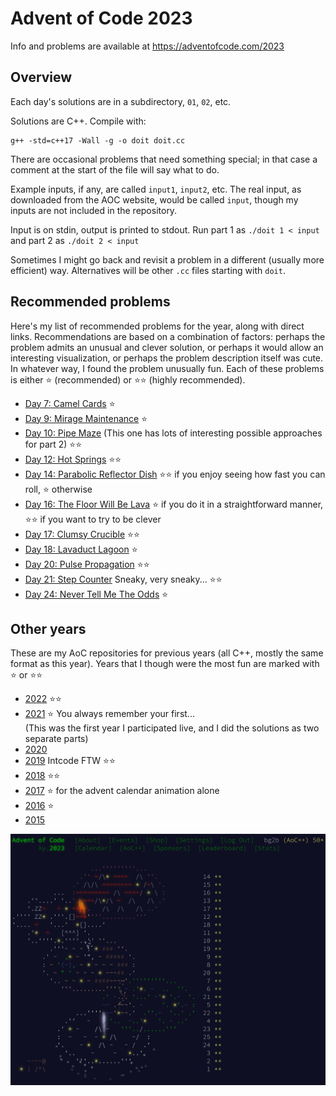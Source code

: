 # Advent of Code 2023

Info and problems are available at https://adventofcode.com/2023

## Overview

Each day's solutions are in a subdirectory, `01`, `02`, etc.

Solutions are C++.  Compile with:
```
g++ -std=c++17 -Wall -g -o doit doit.cc
```
There are occasional problems that need something special; in that
case a comment at the start of the file will say what to do.

Example inputs, if any, are called `input1`, `input2`, etc.
The real input, as downloaded from the AOC website, would be called
`input`, though my inputs are not included in the repository.

Input is on stdin, output is printed to stdout.  Run part 1 as `./doit
1 < input` and part 2 as `./doit 2 < input`

Sometimes I might go back and revisit a problem in a different
(usually more efficient) way.  Alternatives will be other `.cc` files
starting with `doit`.

## Recommended problems

Here's my list of recommended problems for the year, along
with direct links.  Recommendations are based on a combination of
factors: perhaps the problem admits an unusual and clever solution, or
perhaps it would allow an interesting visualization, or perhaps the
problem description itself was cute.  In whatever way, I found the
problem unusually fun.  Each of these problems is either ⭐
(recommended) or ⭐⭐ (highly recommended).

+ [Day 7: Camel Cards](https://adventofcode.com/2023/day/7) ⭐
+ [Day 9: Mirage Maintenance](https://adventofcode.com/2023/day/9) ⭐
+ [Day 10: Pipe Maze](https://adventofcode.com/2023/day/10) (This one
has lots of interesting possible approaches for part 2) ⭐⭐
+ [Day 12: Hot Springs](https://adventofcode.com/2023/day/12) ⭐⭐
+ [Day 14: Parabolic Reflector Dish](https://adventofcode.com/2023/day/14) ⭐⭐
if you enjoy seeing how fast you can roll, ⭐ otherwise
+ [Day 16: The Floor Will Be Lava](https://adventofcode.com/2023/day/16)
⭐ if you do it in a straightforward manner, ⭐⭐ if you want to try to be
clever
+ [Day 17: Clumsy Crucible](https://adventofcode.com/2023/day/17) ⭐⭐
+ [Day 18: Lavaduct Lagoon](https://adventofcode.com/2023/day/18) ⭐
+ [Day 20: Pulse Propagation](https://adventofcode.com/2023/day/20) ⭐⭐
+ [Day 21: Step Counter](https://adventofcode.com/2023/day/21) Sneaky,
very sneaky... ⭐⭐
+ [Day 24: Never Tell Me The Odds](https://adventofcode.com/2023/day/24) ⭐

## Other years

These are my AoC repositories for previous years (all C++, mostly the
same format as this year).  Years that I though were the most fun are
marked with ⭐ or ⭐⭐

+ [2022](https://github.com/bg2b/aoc22) ⭐⭐
+ [2021](https://github.com/bg2b/aoc21) ⭐ You always remember your
first... \
(This was the first year I participated live, and I did the solutions
as two separate parts)
+ [2020](https://github.com/bg2b/aoc20)
+ [2019](https://github.com/bg2b/aoc19) Intcode FTW ⭐⭐
+ [2018](https://github.com/bg2b/aoc18) ⭐⭐
+ [2017](https://github.com/bg2b/aoc17) ⭐ for the advent calendar
animation alone
+ [2016](https://github.com/bg2b/aoc16) ⭐
+ [2015](https://github.com/bg2b/aoc15)

![Advent calendar for 2023](advent.png)
